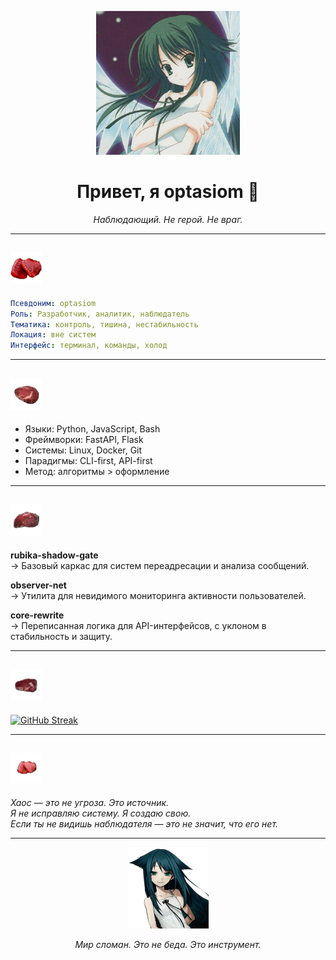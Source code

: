 <p align="center">
  <img src="ico.jpg" width="230" alt="optasiom">
</p>

<h1 align="center">Привет, я optasiom 🥩</h1>
<p align="center"><i>Наблюдающий. Не герой. Не враг.</i></p>

---

## <img src="2.png" width="50" alt="dl"> 

```yaml
Псевдоним: optasiom
Роль: Разработчик, аналитик, наблюдатель
Тематика: контроль, тишина, нестабильность
Локация: вне систем
Интерфейс: терминал, команды, холод
```

---

## <img src="3.png" width="50" alt="dl"> 

- Языки: Python, JavaScript, Bash  
- Фреймворки: FastAPI, Flask  
- Системы: Linux, Docker, Git  
- Парадигмы: CLI-first, API-first  
- Метод: алгоритмы > оформление  

---

## <img src="4.png" width="50" alt="dl"> 

**rubika-shadow-gate**  
 → Базовый каркас для систем переадресации и анализа сообщений.  

**observer-net**  
 → Утилита для невидимого мониторинга активности пользователей.  

**core-rewrite**  
 → Переписанная логика для API-интерфейсов, с уклоном в стабильность и защиту.  

---

## <img src="5.png" width="50" alt="dl"> 

<a href="https://git.io/streak-stats"><img src="https://streak-stats.demolab.com?user=optasiom&theme=shadow-red&hide_border=true&locale=ru&exclude_days=Sun%2CMon%2CTue%2CWed%2CThu%2CFri%2CSat" alt="GitHub Streak" /></a>

---

## <img src="6.png" width="50" alt="dl"> 

<i>Хаос — это не угроза. Это источник.</i>  
<i>Я не исправляю систему. Я создаю свою.</i>  
<i>Если ты не видишь наблюдателя — это не значит, что его нет.</i>

---

<p align="center">
  <img src="or.png" width="130" alt="dl">
</p>

<p align="center"><i>Мир сломан. Это не беда. Это инструмент.</i></p>
